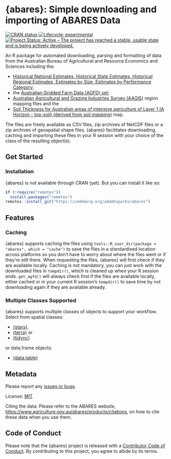 
<!-- README.md is generated from README.Rmd. Please edit that file -->

# {abares}: Simple downloading and importing of ABARES Data

<!-- badges: start -->

[![CRAN
status](https://www.r-pkg.org/badges/version/abares)](https://CRAN.R-project.org/package=abares)
[![Lifecycle:
experimental](https://img.shields.io/badge/lifecycle-experimental-orange.svg)](https://lifecycle.r-lib.org/articles/stages.html#experimental)
[![Project Status: Active – The project has reached a stable, usable
state and is being actively
developed.](https://www.repostatus.org/badges/latest/active.svg)](https://www.repostatus.org/#active)
<!-- badges: end -->

An R package for automated downloading, parsing and formatting of data
from the Australian Bureau of Agricultural and Resource Economics and
Sciences including the:

- [Historical National Estimates, Historical State Estimates, Historical
  Regional Estimates, Estimates by Size, Estimates by Performance
  Category](https://www.agriculture.gov.au/abares/data/farm-data-portal#data-download);
- the [Australian Gridded Farm Data (AGFD)
  set](https://www.agriculture.gov.au/abares/research-topics/surveys/farm-survey-data/australian-gridded-farm-data);
- [Australian Agricultural and Grazing Industries Survey
  (AAGIS)](https://www.agriculture.gov.au/abares/research-topics/surveys/farm-survey-data)
  region mapping files and the
- [Soil Thickness for Australian areas of intensive agriculture of Layer
  1 (A Horizon - top-soil) (derived from soil
  mapping)](https://data.agriculture.gov.au/geonetwork/srv/eng/catalog.search#/metadata/faa9f157-8e17-4b23-b6a7-37eb7920ead6)
  map.

The files are freely available as CSV files, zip archives of NetCDF
files or a zip archives of geospatial shape files. {abares} facilitates
downloading, caching and importing these files in your R session with
your choice of the class of the resulting object(s).

## Get Started

### Installation

{abares} is not available through CRAN (yet). But you can install it
like so:

``` r
if (!require("remotes"))
  install.packages("remotes")
remotes::install_git("https://codeberg.org/adamhsparks/abares")
```

## Features

### Caching

{abares} supports caching the files using
`tools::R_user_dir(package = "abares", which = "cache")` to save the
files in a standardised location across platforms so you don’t have to
worry about where the files went or if they’re still there. When
requesting the files, {abares} will first check if they are available
locally. Caching is not mandatory, you can just work with the downloaded
files in `tempdir()`, which is cleaned up when your R session ends.
`get_agfd()` will always check first if the files are available locally,
either cached or in your current R session’s `tempdir()` to save time by
not downloading again if they are available already.

### Multiple Classes Supported

{abares} supports multiple classes of objects to support your workflow.
Select from spatial classes:

- [{stars}](https://CRAN.R-project.org/package=stars),
- [{terra}](https://CRAN.R-project.org/package=terra) or
- [{tidync}](https://CRAN.R-project.org/package=tidync)

or data.frame objects:

- [{data.table}](https://CRAN.R-project.org/package=data.table)

## Metadata

Please report any [issues or
bugs](https://codeberg.org/adamhsparks/abares/issues).

License: [MIT](LICENSE.md)

Citing the data: Please refer to the ABARES website,
<https://www.agriculture.gov.au/abares/products/citations>, on how to
cite these data when you use them.

## Code of Conduct

Please note that the {abares} project is released with a [Contributor
Code of
Conduct](https://adamhsparks.codeberg.page/abares/CODE_OF_CONDUCT.html).
By contributing to this project, you agree to abide by its terms.
